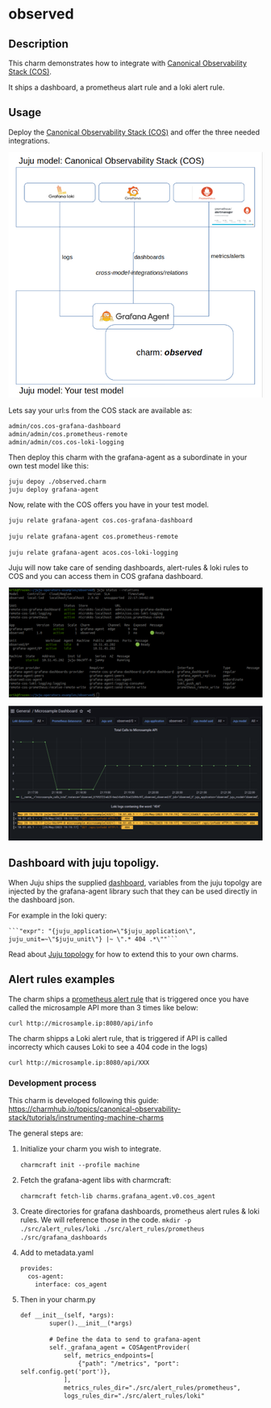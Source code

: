 # observed

## Description

This charm demonstrates how to integrate with [Canonical Observability Stack (COS)](https://charmhub.io/cos-lite).

It ships a dashboard, a prometheus alart rule and a loki alert rule.

## Usage

Deploy the [Canonical Observability Stack (COS)](https://charmhub.io/cos-lite) and offer the three needed integrations.

![Alt text](overview.png)

Lets say your url:s from the COS stack are available as:

    admin/cos.cos-grafana-dashboard
    admin/admin/cos.prometheus-remote
    admin/admin/cos.cos-loki-logging
    
Then deploy this charm with the grafana-agent as a subordinate in your own test model like this:

    juju depoy ./observed.charm
    juju deploy grafana-agent

Now, relate with the COS offers you have in your test model.

    juju relate grafana-agent cos.cos-grafana-dashboard
    
    juju relate grafana-agent cos.prometheus-remote
    
    juju relate grafana-agent acos.cos-loki-logging

Juju will now take care of sending dashboards, alert-rules & loki rules to COS and you can access them in COS grafana dashboard.

![The deployed model](deployed-and-related.png)

![The dashboard](grafana-dashboard-view.png)

## Dashboard with juju topoligy.

When Juju ships the supplied [dashboard](src/grafana_dashboards/microsample_dashboard.json), variables from the juju topolgy are injected by the grafana-agent library such that they can be used directly in the dashboard json.

For example in the loki query:

    ```"expr": "{juju_application=\"$juju_application\", juju_unit=~\"$juju_unit\"} |~ \".* 404 .*\""```

Read about [Juju topology](https://discourse.charmhub.io/t/juju-topology-labels/8874) for how to extend this to your own charms.

## Alert rules examples

The charm ships a [prometheus alert rule](src/alert_rules/prometheus/microsample_prometheus.rule) that is triggered once you have called the microsample API more than 3 times like below:

    curl http://microsample.ip:8080/api/info

The charm shipps a Loki alert rule, that is triggered if API is called incorrecty which causes Loki to see a 404 code in the logs) 

    curl http://microsample.ip:8080/api/XXX

### Development process

This charm is developed following this guide: https://charmhub.io/topics/canonical-observability-stack/tutorials/instrumenting-machine-charms

The general steps are:

1. Initialize your charm you wish to integrate.
   
    ```charmcraft init --profile machine```

2. Fetch the grafana-agent libs with charmcraft:

    ```charmcraft fetch-lib charms.grafana_agent.v0.cos_agent```

3. Create directories for grafana dashboards, prometheus alert rules & loki rules. We will reference those in the code.
    ```mkdir -p ./src/alert_rules/loki ./src/alert_rules/prometheus ./src/grafana_dashboards```

4. Add to metadata.yaml

    ```
    provides:
      cos-agent:
        interface: cos_agent
    ```

5. Then in your charm.py

    ```
    def __init__(self, *args):
            super().__init__(*args)
            
            # Define the data to send to grafana-agent
            self._grafana_agent = COSAgentProvider(
                self, metrics_endpoints=[
                    {"path": "/metrics", "port": self.config.get('port')},
                ],
                metrics_rules_dir="./src/alert_rules/prometheus",
                logs_rules_dir="./src/alert_rules/loki"
    ```